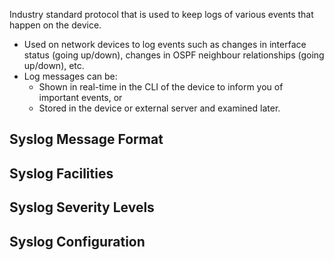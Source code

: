Industry standard protocol that is used to keep logs of various events that happen on the device.
- Used on network devices to log events such as changes in interface status (going up/down), changes in OSPF neighbour relationships (going up/down), etc.
- Log messages can be:
	- Shown in real-time in the CLI of the device to inform you of important events, or
	- Stored in the device or external server and examined later.

## Syslog Message Format
## Syslog Facilities
## Syslog Severity Levels
## Syslog Configuration